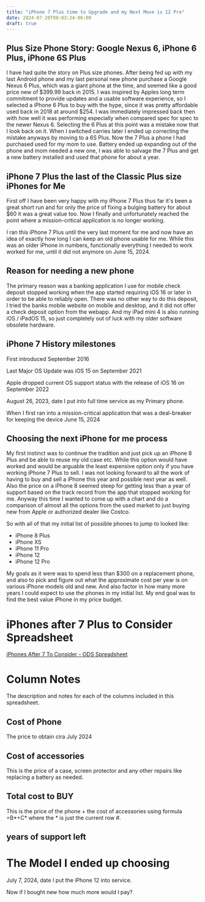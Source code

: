 ```yaml
---
title: "iPhone 7 Plus time to Upgrade and my Next Move is 12 Pro"
date: 2024-07-20T08:03:24-06:00
draft: true
---
```


## Plus Size Phone Story: Google Nexus 6, iPhone 6 Plus, iPhone 6S Plus
I have had quite the story on Plus size phones. After being fed up with my last Android phone and my last personal new phone purchase a Google Nexus 6 Plus, which was a giant phone at the time, and seemed like a good price new of $399.99 back in 2015. I was inspired by Apples long term commitment to provide updates and a usable software experience, so I selected a iPhone 6 Plus to buy with the hype, since it was pretty affordable used back in 2018 at around $254. I was immediately impressed back then with how well it was performing especially when compared spec for spec to the newer Nexus 6. Selecting the 6 Plus at this point was a mistake now that I look back on it. When I switched carries later I ended up correcting the mistake anyways by moving to a 6S Plus. Now the 7 Plus a phone I had purchased used for my mom to use. Battery ended up expanding out of the phone and mom needed a new one, I was able to salvage the 7 Plus and get a new battery installed and used that phone for about a year. 

## iPhone 7 Plus the last of the Classic Plus size iPhones for Me

First off I have been very happy with my iPhone 7 Plus thus far it's been a great short run and for only the price of fixing a bulging battery for about $60 it was a great value too. Now I finally and unfortunately reached the point where a mission-critical application is no longer working.

I ran this iPhone 7 Plus until the very last moment for me and now have an idea of exactly how long I can keep an old phone usable for me. While this was an older iPhone in numbers, functionally everything I needed to work worked for me, until it did not anymore on June 15, 2024.

## Reason for needing a new phone

The primary reason was a banking application I use for mobile check deposit stopped working when the app started requiring iOS 16 or later in order to be able to reliably open. There was no other way to do this deposit, I tried the banks mobile website on mobile and desktop, and it did not offer a check deposit option from the webapp. And my iPad mini 4 is also running iOS / iPadOS 15, so just completely out of luck with my older software obsolete hardware.

## iPhone 7 History milestones 

First introduced September 2016

Last Major OS Update was iOS 15 on September 2021

Apple dropped current OS support status with the release of iOS 16 on September 2022

August 26, 2023, date I put into full time service as my Primary phone.

When I first ran into a mission-critical application that was a deal-breaker for keeping the device June 15, 2024

## Choosing the next iPhone for me process

My first instinct was to continue the tradition and just pick up an iPhone 8 Plus and be able to reuse my old case etc. While this option would have worked and would be arguable the least expensive option only if you have working iPhone 7 Plus to sell. I was not looking forward to all the work of having to buy and sell a iPhone this year and possible next year as well. Also the price on a iPhone 8 seemed steep for getting less than a year of support based on the track record from the app that stopped working for me. Anyway this time I wanted to come up with a chart and do a comparison of almost all the options from the used market to just buying new from Apple or authorized dealer like Costco.

So with all of that my initial list of possible phones to jump to looked like:

- iPhone 8 Plus
- iPhone XS
- iPhone 11 Pro
- iPhone 12
- iPhone 12 Pro

My goals as it were was to spend less than $300 on a replacement phone, and also to pick and figure out what the approximate cost per year is on various iPhone models old and new. And also factor in how many more years I could expect to use the phones in my initial list. My end goal was to find the best value iPhone in my price budget.

# iPhones after 7 Plus to Consider Spreadsheet 
[iPhones After 7 To Consider - ODS Spreadsheet](iPhoneAfter7NextMove.ods)

# Column Notes
The description and notes for each of the columns included in this spreadsheet.

## Cost of Phone
The  price to obtain cira July 2024

## Cost of accessories 
This is the price of a case, screen protector and any other repairs like replacing a battery as needed.

## Total cost to BUY
This is the price of the phone + the cost of accessories using formula  =B*+C* where the * is just the current row #.

## years of support left


# The Model I ended up choosing

July 7, 2024, date I put the iPhone 12 into service.

Now if I bought new how much more would I pay?